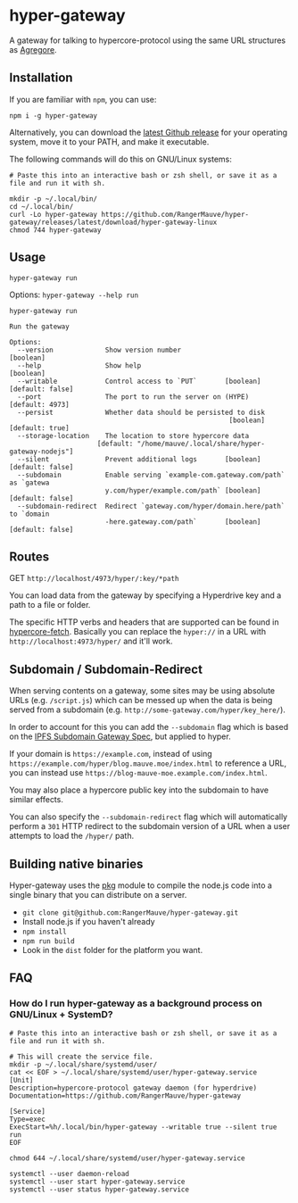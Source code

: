 # hyper-gateway

A gateway for talking to hypercore-protocol using the same URL structures as [Agregore](https://agregore.mauve.moe/).

## Installation

If you are familiar with `npm`, you can use:

```
npm i -g hyper-gateway
```

Alternatively, you can download the [latest Github
release](https://github.com/RangerMauve/hyper-gateway/releases/) for
your operating system, move it to your PATH, and make it executable.

The following commands will do this on GNU/Linux systems:

```
# Paste this into an interactive bash or zsh shell, or save it as a file and run it with sh.

mkdir -p ~/.local/bin/
cd ~/.local/bin/
curl -Lo hyper-gateway https://github.com/RangerMauve/hyper-gateway/releases/latest/download/hyper-gateway-linux
chmod 744 hyper-gateway
```

## Usage

```
hyper-gateway run
```

Options: `hyper-gateway --help run`

```
hyper-gateway run

Run the gateway

Options:
  --version             Show version number                            [boolean]
  --help                Show help                                      [boolean]
  --writable            Control access to `PUT`       [boolean] [default: false]
  --port                The port to run the server on (HYPE)     [default: 4973]
  --persist             Whether data should be persisted to disk
                                                       [boolean] [default: true]
  --storage-location    The location to store hypercore data
                      [default: "/home/mauve/.local/share/hyper-gateway-nodejs"]
  --silent              Prevent additional logs       [boolean] [default: false]
  --subdomain           Enable serving `example-com.gateway.com/path` as `gatewa
                        y.com/hyper/example.com/path` [boolean] [default: false]
  --subdomain-redirect  Redirect `gateway.com/hyper/domain.here/path` to `domain
                        -here.gateway.com/path`       [boolean] [default: false]
```

## Routes

GET `http://localhost/4973/hyper/:key/*path`

You can load data from the gateway by specifying a Hyperdrive key and a path to a file or folder.

The specific HTTP verbs and headers that are supported can be found in [hypercore-fetch](https://github.com/RangerMauve/hypercore-fetch).
Basically you can replace the `hyper://` in a URL with `http://localhost:4973/hyper/` and it'll work.

## Subdomain / Subdomain-Redirect

When serving contents on a gateway, some sites may be using absolute URLs (e.g. `/script.js`) which can be messed up when the data is being served from a subdomain (e.g. `http://some-gateway.com/hyper/key_here/`).

In order to account for this you can add the `--subdomain` flag which is based on the [IPFS Subdomain Gateway Spec](https://github.com/ipfs/specs/blob/main/http-gateways/SUBDOMAIN_GATEWAY.md), but applied to hyper.

If your domain is `https://example.com`, instead of using `https://example.com/hyper/blog.mauve.moe/index.html` to reference a URL, you can instead use `https://blog-mauve-moe.example.com/index.html`.

You may also place a hypercore public key into the subdomain to have similar effects.

You can also specify the `--subdomain-redirect` flag which will automatically perform a `301` HTTP redirect to the subdomain version of a URL when a user attempts to load the `/hyper/` path.

## Building native binaries

Hyper-gateway uses the [pkg](https://github.com/vercel/pkg) module to compile the node.js code into a single binary that you can distribute on a server.

- `git clone git@github.com:RangerMauve/hyper-gateway.git`
- Install node.js if you haven't already
- `npm install`
- `npm run build`
- Look in the `dist` folder for the platform you want.

## FAQ

### How do I run hyper-gateway as a background process on GNU/Linux + SystemD?

```
# Paste this into an interactive bash or zsh shell, or save it as a file and run it with sh.

# This will create the service file.
mkdir -p ~/.local/share/systemd/user/
cat << EOF > ~/.local/share/systemd/user/hyper-gateway.service
[Unit]
Description=hypercore-protocol gateway daemon (for hyperdrive)
Documentation=https://github.com/RangerMauve/hyper-gateway

[Service]
Type=exec
ExecStart=%h/.local/bin/hyper-gateway --writable true --silent true run
EOF

chmod 644 ~/.local/share/systemd/user/hyper-gateway.service

systemctl --user daemon-reload
systemctl --user start hyper-gateway.service
systemctl --user status hyper-gateway.service
```
